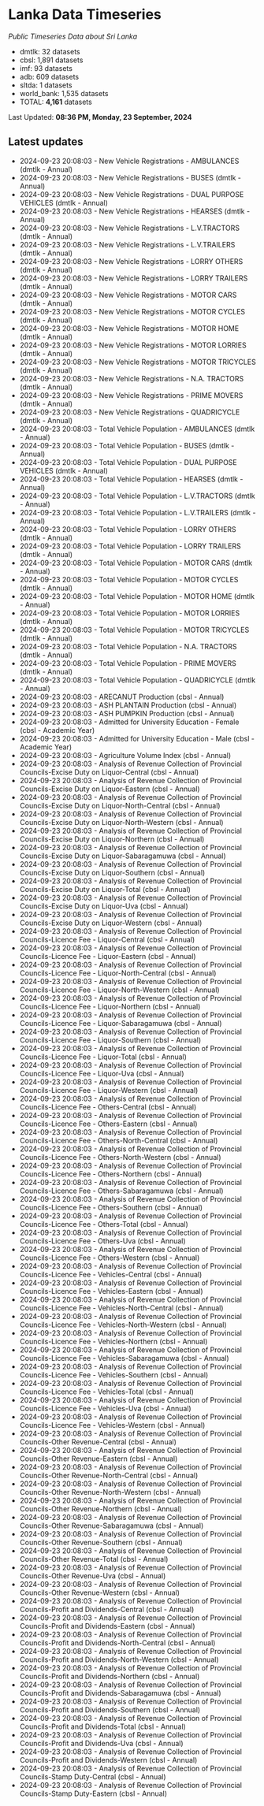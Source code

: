 # Lanka Data Timeseries
*Public Timeseries Data about Sri Lanka*

* dmtlk: 32 datasets
* cbsl: 1,891 datasets
* imf: 93 datasets
* adb: 609 datasets
* sltda: 1 datasets
* world_bank: 1,535 datasets
* TOTAL: **4,161** datasets

Last Updated: **08:36 PM, Monday, 23 September, 2024**

## Latest updates

* 2024-09-23 20:08:03 - New Vehicle Registrations - AMBULANCES (dmtlk - Annual)
* 2024-09-23 20:08:03 - New Vehicle Registrations - BUSES (dmtlk - Annual)
* 2024-09-23 20:08:03 - New Vehicle Registrations - DUAL PURPOSE VEHICLES (dmtlk - Annual)
* 2024-09-23 20:08:03 - New Vehicle Registrations - HEARSES (dmtlk - Annual)
* 2024-09-23 20:08:03 - New Vehicle Registrations - L.V.TRACTORS (dmtlk - Annual)
* 2024-09-23 20:08:03 - New Vehicle Registrations - L.V.TRAILERS (dmtlk - Annual)
* 2024-09-23 20:08:03 - New Vehicle Registrations - LORRY OTHERS (dmtlk - Annual)
* 2024-09-23 20:08:03 - New Vehicle Registrations - LORRY TRAILERS (dmtlk - Annual)
* 2024-09-23 20:08:03 - New Vehicle Registrations - MOTOR CARS (dmtlk - Annual)
* 2024-09-23 20:08:03 - New Vehicle Registrations - MOTOR CYCLES (dmtlk - Annual)
* 2024-09-23 20:08:03 - New Vehicle Registrations - MOTOR HOME (dmtlk - Annual)
* 2024-09-23 20:08:03 - New Vehicle Registrations - MOTOR LORRIES (dmtlk - Annual)
* 2024-09-23 20:08:03 - New Vehicle Registrations - MOTOR TRICYCLES (dmtlk - Annual)
* 2024-09-23 20:08:03 - New Vehicle Registrations - N.A. TRACTORS (dmtlk - Annual)
* 2024-09-23 20:08:03 - New Vehicle Registrations - PRIME MOVERS (dmtlk - Annual)
* 2024-09-23 20:08:03 - New Vehicle Registrations - QUADRICYCLE (dmtlk - Annual)
* 2024-09-23 20:08:03 - Total Vehicle Population - AMBULANCES (dmtlk - Annual)
* 2024-09-23 20:08:03 - Total Vehicle Population - BUSES (dmtlk - Annual)
* 2024-09-23 20:08:03 - Total Vehicle Population - DUAL PURPOSE VEHICLES (dmtlk - Annual)
* 2024-09-23 20:08:03 - Total Vehicle Population - HEARSES (dmtlk - Annual)
* 2024-09-23 20:08:03 - Total Vehicle Population - L.V.TRACTORS (dmtlk - Annual)
* 2024-09-23 20:08:03 - Total Vehicle Population - L.V.TRAILERS (dmtlk - Annual)
* 2024-09-23 20:08:03 - Total Vehicle Population - LORRY OTHERS (dmtlk - Annual)
* 2024-09-23 20:08:03 - Total Vehicle Population - LORRY TRAILERS (dmtlk - Annual)
* 2024-09-23 20:08:03 - Total Vehicle Population - MOTOR CARS (dmtlk - Annual)
* 2024-09-23 20:08:03 - Total Vehicle Population - MOTOR CYCLES (dmtlk - Annual)
* 2024-09-23 20:08:03 - Total Vehicle Population - MOTOR HOME (dmtlk - Annual)
* 2024-09-23 20:08:03 - Total Vehicle Population - MOTOR LORRIES (dmtlk - Annual)
* 2024-09-23 20:08:03 - Total Vehicle Population - MOTOR TRICYCLES (dmtlk - Annual)
* 2024-09-23 20:08:03 - Total Vehicle Population - N.A. TRACTORS (dmtlk - Annual)
* 2024-09-23 20:08:03 - Total Vehicle Population - PRIME MOVERS (dmtlk - Annual)
* 2024-09-23 20:08:03 - Total Vehicle Population - QUADRICYCLE (dmtlk - Annual)
* 2024-09-23 20:08:03 - ARECANUT Production (cbsl - Annual)
* 2024-09-23 20:08:03 - ASH PLANTAIN Production (cbsl - Annual)
* 2024-09-23 20:08:03 - ASH PUMPKIN Production (cbsl - Annual)
* 2024-09-23 20:08:03 - Admitted for University Education - Female (cbsl - Academic Year)
* 2024-09-23 20:08:03 - Admitted for University Education - Male (cbsl - Academic Year)
* 2024-09-23 20:08:03 - Agriculture Volume Index (cbsl - Annual)
* 2024-09-23 20:08:03 - Analysis of Revenue Collection of Provincial Councils-Excise Duty on Liquor-Central (cbsl - Annual)
* 2024-09-23 20:08:03 - Analysis of Revenue Collection of Provincial Councils-Excise Duty on Liquor-Eastern (cbsl - Annual)
* 2024-09-23 20:08:03 - Analysis of Revenue Collection of Provincial Councils-Excise Duty on Liquor-North-Central (cbsl - Annual)
* 2024-09-23 20:08:03 - Analysis of Revenue Collection of Provincial Councils-Excise Duty on Liquor-North-Western (cbsl - Annual)
* 2024-09-23 20:08:03 - Analysis of Revenue Collection of Provincial Councils-Excise Duty on Liquor-Northern (cbsl - Annual)
* 2024-09-23 20:08:03 - Analysis of Revenue Collection of Provincial Councils-Excise Duty on Liquor-Sabaragamuwa (cbsl - Annual)
* 2024-09-23 20:08:03 - Analysis of Revenue Collection of Provincial Councils-Excise Duty on Liquor-Southern (cbsl - Annual)
* 2024-09-23 20:08:03 - Analysis of Revenue Collection of Provincial Councils-Excise Duty on Liquor-Total (cbsl - Annual)
* 2024-09-23 20:08:03 - Analysis of Revenue Collection of Provincial Councils-Excise Duty on Liquor-Uva (cbsl - Annual)
* 2024-09-23 20:08:03 - Analysis of Revenue Collection of Provincial Councils-Excise Duty on Liquor-Western (cbsl - Annual)
* 2024-09-23 20:08:03 - Analysis of Revenue Collection of Provincial Councils-Licence Fee - Liquor-Central (cbsl - Annual)
* 2024-09-23 20:08:03 - Analysis of Revenue Collection of Provincial Councils-Licence Fee - Liquor-Eastern (cbsl - Annual)
* 2024-09-23 20:08:03 - Analysis of Revenue Collection of Provincial Councils-Licence Fee - Liquor-North-Central (cbsl - Annual)
* 2024-09-23 20:08:03 - Analysis of Revenue Collection of Provincial Councils-Licence Fee - Liquor-North-Western (cbsl - Annual)
* 2024-09-23 20:08:03 - Analysis of Revenue Collection of Provincial Councils-Licence Fee - Liquor-Northern (cbsl - Annual)
* 2024-09-23 20:08:03 - Analysis of Revenue Collection of Provincial Councils-Licence Fee - Liquor-Sabaragamuwa (cbsl - Annual)
* 2024-09-23 20:08:03 - Analysis of Revenue Collection of Provincial Councils-Licence Fee - Liquor-Southern (cbsl - Annual)
* 2024-09-23 20:08:03 - Analysis of Revenue Collection of Provincial Councils-Licence Fee - Liquor-Total (cbsl - Annual)
* 2024-09-23 20:08:03 - Analysis of Revenue Collection of Provincial Councils-Licence Fee - Liquor-Uva (cbsl - Annual)
* 2024-09-23 20:08:03 - Analysis of Revenue Collection of Provincial Councils-Licence Fee - Liquor-Western (cbsl - Annual)
* 2024-09-23 20:08:03 - Analysis of Revenue Collection of Provincial Councils-Licence Fee - Others-Central (cbsl - Annual)
* 2024-09-23 20:08:03 - Analysis of Revenue Collection of Provincial Councils-Licence Fee - Others-Eastern (cbsl - Annual)
* 2024-09-23 20:08:03 - Analysis of Revenue Collection of Provincial Councils-Licence Fee - Others-North-Central (cbsl - Annual)
* 2024-09-23 20:08:03 - Analysis of Revenue Collection of Provincial Councils-Licence Fee - Others-North-Western (cbsl - Annual)
* 2024-09-23 20:08:03 - Analysis of Revenue Collection of Provincial Councils-Licence Fee - Others-Northern (cbsl - Annual)
* 2024-09-23 20:08:03 - Analysis of Revenue Collection of Provincial Councils-Licence Fee - Others-Sabaragamuwa (cbsl - Annual)
* 2024-09-23 20:08:03 - Analysis of Revenue Collection of Provincial Councils-Licence Fee - Others-Southern (cbsl - Annual)
* 2024-09-23 20:08:03 - Analysis of Revenue Collection of Provincial Councils-Licence Fee - Others-Total (cbsl - Annual)
* 2024-09-23 20:08:03 - Analysis of Revenue Collection of Provincial Councils-Licence Fee - Others-Uva (cbsl - Annual)
* 2024-09-23 20:08:03 - Analysis of Revenue Collection of Provincial Councils-Licence Fee - Others-Western (cbsl - Annual)
* 2024-09-23 20:08:03 - Analysis of Revenue Collection of Provincial Councils-Licence Fee - Vehicles-Central (cbsl - Annual)
* 2024-09-23 20:08:03 - Analysis of Revenue Collection of Provincial Councils-Licence Fee - Vehicles-Eastern (cbsl - Annual)
* 2024-09-23 20:08:03 - Analysis of Revenue Collection of Provincial Councils-Licence Fee - Vehicles-North-Central (cbsl - Annual)
* 2024-09-23 20:08:03 - Analysis of Revenue Collection of Provincial Councils-Licence Fee - Vehicles-North-Western (cbsl - Annual)
* 2024-09-23 20:08:03 - Analysis of Revenue Collection of Provincial Councils-Licence Fee - Vehicles-Northern (cbsl - Annual)
* 2024-09-23 20:08:03 - Analysis of Revenue Collection of Provincial Councils-Licence Fee - Vehicles-Sabaragamuwa (cbsl - Annual)
* 2024-09-23 20:08:03 - Analysis of Revenue Collection of Provincial Councils-Licence Fee - Vehicles-Southern (cbsl - Annual)
* 2024-09-23 20:08:03 - Analysis of Revenue Collection of Provincial Councils-Licence Fee - Vehicles-Total (cbsl - Annual)
* 2024-09-23 20:08:03 - Analysis of Revenue Collection of Provincial Councils-Licence Fee - Vehicles-Uva (cbsl - Annual)
* 2024-09-23 20:08:03 - Analysis of Revenue Collection of Provincial Councils-Licence Fee - Vehicles-Western (cbsl - Annual)
* 2024-09-23 20:08:03 - Analysis of Revenue Collection of Provincial Councils-Other Revenue-Central (cbsl - Annual)
* 2024-09-23 20:08:03 - Analysis of Revenue Collection of Provincial Councils-Other Revenue-Eastern (cbsl - Annual)
* 2024-09-23 20:08:03 - Analysis of Revenue Collection of Provincial Councils-Other Revenue-North-Central (cbsl - Annual)
* 2024-09-23 20:08:03 - Analysis of Revenue Collection of Provincial Councils-Other Revenue-North-Western (cbsl - Annual)
* 2024-09-23 20:08:03 - Analysis of Revenue Collection of Provincial Councils-Other Revenue-Northern (cbsl - Annual)
* 2024-09-23 20:08:03 - Analysis of Revenue Collection of Provincial Councils-Other Revenue-Sabaragamuwa (cbsl - Annual)
* 2024-09-23 20:08:03 - Analysis of Revenue Collection of Provincial Councils-Other Revenue-Southern (cbsl - Annual)
* 2024-09-23 20:08:03 - Analysis of Revenue Collection of Provincial Councils-Other Revenue-Total (cbsl - Annual)
* 2024-09-23 20:08:03 - Analysis of Revenue Collection of Provincial Councils-Other Revenue-Uva (cbsl - Annual)
* 2024-09-23 20:08:03 - Analysis of Revenue Collection of Provincial Councils-Other Revenue-Western (cbsl - Annual)
* 2024-09-23 20:08:03 - Analysis of Revenue Collection of Provincial Councils-Profit and Dividends-Central (cbsl - Annual)
* 2024-09-23 20:08:03 - Analysis of Revenue Collection of Provincial Councils-Profit and Dividends-Eastern (cbsl - Annual)
* 2024-09-23 20:08:03 - Analysis of Revenue Collection of Provincial Councils-Profit and Dividends-North-Central (cbsl - Annual)
* 2024-09-23 20:08:03 - Analysis of Revenue Collection of Provincial Councils-Profit and Dividends-North-Western (cbsl - Annual)
* 2024-09-23 20:08:03 - Analysis of Revenue Collection of Provincial Councils-Profit and Dividends-Northern (cbsl - Annual)
* 2024-09-23 20:08:03 - Analysis of Revenue Collection of Provincial Councils-Profit and Dividends-Sabaragamuwa (cbsl - Annual)
* 2024-09-23 20:08:03 - Analysis of Revenue Collection of Provincial Councils-Profit and Dividends-Southern (cbsl - Annual)
* 2024-09-23 20:08:03 - Analysis of Revenue Collection of Provincial Councils-Profit and Dividends-Total (cbsl - Annual)
* 2024-09-23 20:08:03 - Analysis of Revenue Collection of Provincial Councils-Profit and Dividends-Uva (cbsl - Annual)
* 2024-09-23 20:08:03 - Analysis of Revenue Collection of Provincial Councils-Profit and Dividends-Western (cbsl - Annual)
* 2024-09-23 20:08:03 - Analysis of Revenue Collection of Provincial Councils-Stamp Duty-Central (cbsl - Annual)
* 2024-09-23 20:08:03 - Analysis of Revenue Collection of Provincial Councils-Stamp Duty-Eastern (cbsl - Annual)